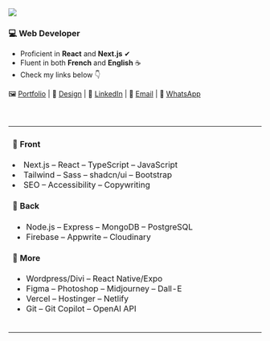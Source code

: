 <div style="align:center; width:100%"><img src="https://i.imgur.com/Upbzw8T.gif"/></div>

### 💻 Web Developer
- Proficient in **React** and **Next.js** ✔
- Fluent in both **French** and **English** ☕
- Check my links below 👇

<div>
    🖼 <a href="https://devfrank.vercel.app">Portfolio</a> |
    🎨 <a href="https://drive.google.com/drive/folders/1_jEA6j9e31_xdi-JC7eDePDzfVrCYlEe">Design</a> |
    👔 <a href="https://www.linkedin.com/in/frankdev">LinkedIn</a> |
    📧 <a href="mailto:franck.vukelic@gmail.com">Email</a> |
    💬 <a href="https://api.whatsapp.com/send?phone=33779134587">WhatsApp</a>
</div><br/><br/>

  <table>
      <td>
        <h4>📁 Front</h4>
         <li> Next.js – React – TypeScript – JavaScript</li>
         <li>Tailwind – Sass – shadcn/ui – Bootstrap</li>
         <li>SEO – Accessibility – Copywriting</li>
        </ul>
        <h4>📁 Back</h4>
        <ul>
          <li>Node.js – Express – MongoDB – PostgreSQL</li>
          <li>Firebase – Appwrite – Cloudinary</li>
        </ul>
        <h4>📁 More</h4>
        <ul>
          <li>Wordpress/Divi – React Native/Expo</li>
          <li>Figma – Photoshop – Midjourney – Dall-E</li>
          <li>Vercel – Hostinger – Netlify</li>
          <li>Git – Git Copilot – OpenAI API</li>
        </ul>
      <ul><img src="https://upload.wikimedia.org/wikipedia/commons/thumb/8/89/HD_transparent_picture.png/800px-HD_transparent_picture.png" style="width: 600px; height:1px"/></ul>
               </div>
      </td>
         <td>
        <img src="https://i.postimg.cc/c4MqwFYr/gokudev.png"/>
      </td>
  </table>

  

